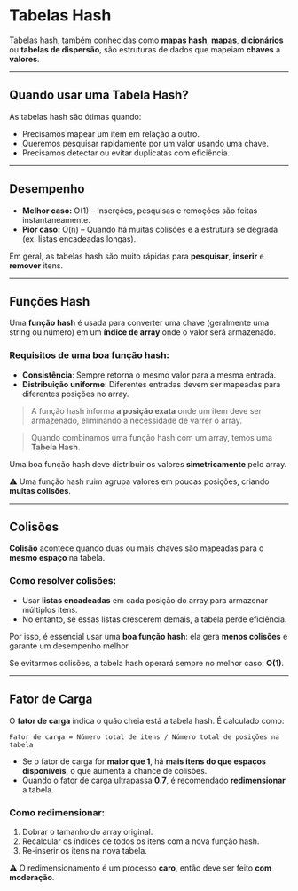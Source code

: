 # Tabelas Hash

Tabelas hash, também conhecidas como **mapas hash**, **mapas**, **dicionários** ou **tabelas de dispersão**, são estruturas de dados que mapeiam **chaves** a **valores**.

---

## Quando usar uma Tabela Hash?

As tabelas hash são ótimas quando:

* Precisamos mapear um item em relação a outro.
* Queremos pesquisar rapidamente por um valor usando uma chave.
* Precisamos detectar ou evitar duplicatas com eficiência.

---

## Desempenho

* **Melhor caso:** O(1) – Inserções, pesquisas e remoções são feitas instantaneamente.
* **Pior caso:** O(n) – Quando há muitas colisões e a estrutura se degrada (ex: listas encadeadas longas).

Em geral, as tabelas hash são muito rápidas para **pesquisar**, **inserir** e **remover** itens.

---

## Funções Hash

Uma **função hash** é usada para converter uma chave (geralmente uma string ou número) em um **índice de array** onde o valor será armazenado.

### Requisitos de uma boa função hash:

* **Consistência**: Sempre retorna o mesmo valor para a mesma entrada.
* **Distribuição uniforme**: Diferentes entradas devem ser mapeadas para diferentes posições no array.

> A função hash informa **a posição exata** onde um item deve ser armazenado, eliminando a necessidade de varrer o array.

> Quando combinamos uma função hash com um array, temos uma **Tabela Hash**.

Uma boa função hash deve distribuir os valores **simetricamente** pelo array.

⚠️ Uma função hash ruim agrupa valores em poucas posições, criando **muitas colisões**.

---

## Colisões

**Colisão** acontece quando duas ou mais chaves são mapeadas para o **mesmo espaço** na tabela.

### Como resolver colisões:

* Usar **listas encadeadas** em cada posição do array para armazenar múltiplos itens.
* No entanto, se essas listas crescerem demais, a tabela perde eficiência.

Por isso, é essencial usar uma **boa função hash**: ela gera **menos colisões** e garante um desempenho melhor.

Se evitarmos colisões, a tabela hash operará sempre no melhor caso: **O(1)**.

---

## Fator de Carga

O **fator de carga** indica o quão cheia está a tabela hash. É calculado como:

```
Fator de carga = Número total de itens / Número total de posições na tabela
```

* Se o fator de carga for **maior que 1**, há **mais itens do que espaços disponíveis**, o que aumenta a chance de colisões.
* Quando o fator de carga ultrapassa **0.7**, é recomendado **redimensionar** a tabela.

### Como redimensionar:

1. Dobrar o tamanho do array original.
2. Recalcular os índices de todos os itens com a nova função hash.
3. Re-inserir os itens na nova tabela.

⚠️ O redimensionamento é um processo **caro**, então deve ser feito **com moderação**.
